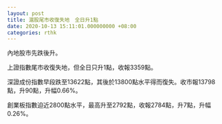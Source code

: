 ```yaml
---
layout: post
title: 滬股尾市收復失地　全日升1點
date: 2020-10-13 15:11:01.000000000 +08:00
categories: rthk
---
```


內地股市先跌後升。

上證指數尾市收復失地，但全日只升1點，收報3359點。

深證成份指數早段跌至13622點，其後於13800點水平得而復失。收市報13798點，升90點，升幅0.66%。

創業板指數迫近2800點水平，最高升至2792點，收報2784點，升7點，升幅0.26%。
